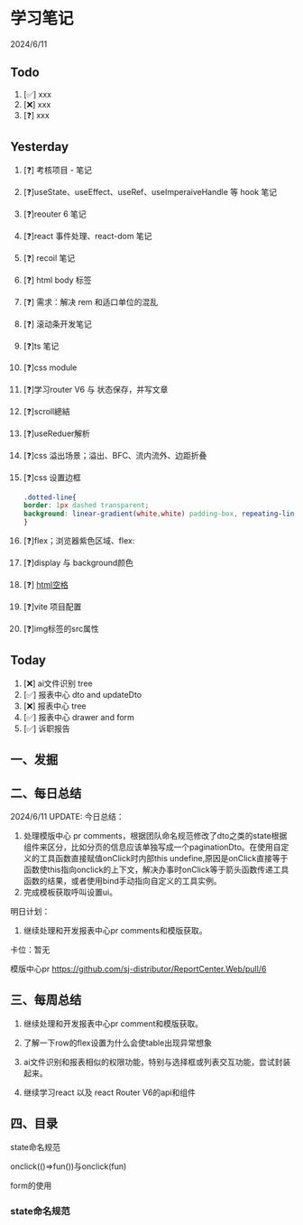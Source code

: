 # 学习笔记

2024/6/11

## Todo

1. [✅] xxx
2. [❌] xxx
3. [❓] xxx

## Yesterday

1. [❓] 考核项目 - 笔记

2. [❓]useState、useEffect、useRef、useImperaiveHandle 等 hook 笔记

3. [❓]reouter 6 笔记

4. [❓]react 事件处理、react-dom 笔记

5. [❓] recoil 笔记

6. [❓] html body 标签

7. [❓] 需求：解决 rem 和适口单位的混乱

8. [❓] 滚动条开发笔记

9. [❓]ts 笔记

10. [❓]css module

11. [❓]学习router V6 与 状态保存，并写文章

12. [❓]scroll總結

13. [❓]useReduer解析

14. [❓]css 溢出场景；溢出、BFC、流内流外、边距折叠

15. [❓]css 设置边框

    ~~~css
    .dotted-line{    
    border: 1px dashed transparent;    
    background: linear-gradient(white,white) padding-box, repeating-linear-gradient(-45deg,#ccc 0, #ccc .25em,white 0,white .75em);
    }
    
    ~~~

16. [❓]flex；浏览器紫色区域、flex:

17. [❓]display 与 background颜色

18. [❓] [html空格](https://blog.csdn.net/wuzhiyue2/article/details/117990898)

19. [❓]vite 项目配置

20. [❓]img标签的src属性

## Today

1. [❌] ai文件识别 tree
2. [✅] 报表中心 dto and updateDto
3. [❌] 报表中心 tree
4. [✅] 报表中心 drawer and form
5. [✅] 诉职报告



## 一、发掘



## 二、每日总结

2024/6/11 UPDATE:
今日总结：

1. 处理模版中心 pr comments，根据团队命名规范修改了dto之类的state根据组件来区分，比如分页的信息应该单独写成一个paginationDto。在使用自定义的工具函数直接赋值onClick时内部this undefine,原因是onClick直接等于函数使this指向onclick的上下文，解决办事时onClick等于箭头函数传递工具函数的结果，或者使用bind手动指向自定义的工具实例。
1. 完成模板获取呼叫设置ui。




明日计划：

1. 继续处理和开发报表中心pr comments和模版获取。



卡位：暂无

模版中心pr  https://github.com/sj-distributor/ReportCenter.Web/pull/6

## 三、每周总结

1. 继续处理和开发报表中心pr comment和模版获取。

2. 了解一下row的flex设置为什么会使table出现异常想象

3. ai文件识别和报表相似的权限功能，特别与选择框或列表交互功能，尝试封装起来。

4. 继续学习react 以及 react Router V6的api和组件

   



## 四、目录

state命名规范

onclick(()=>fun())与onclick(fun)

form的使用

### state命名规范

